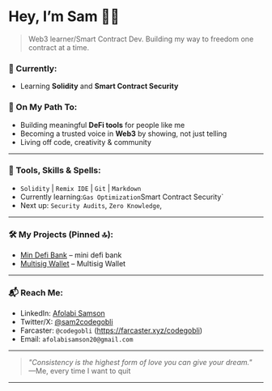 # Hey, I’m Sam 🧠✨

> Web3 learner/Smart Contract Dev. Building my way to freedom one contract at a time.


### 🔭 Currently:
- Learning **Solidity** and **Smart Contract Security**

### 🌱 On My Path To:
- Building meaningful **DeFi tools** for people like me
- Becoming a trusted voice in **Web3** by showing, not just telling
- Living off code, creativity & community

---

### 🧰 Tools, Skills & Spells:
- `Solidity` | `Remix IDE` | `Git` | `Markdown`
- Currently learning:`Gas Optimization`Smart Contract Security`
- Next up: `Security Audits`, `Zero Knowledge`, 

---

### 🛠️ My Projects (Pinned 🔝):
- [Min Defi Bank](https://github.com/Codegobli/MiniDefiBank) – mini defi bank
- [Multisig Wallet](https://github.com/Codegobli/multisig-wallet-V1) – Multisig Wallet 

---

### 📬 Reach Me:

- LinkedIn: [Afolabi Samson](https://www.linkedin.com/in/afolabi-samson-089997345?utm_source=share&utm_campaign=share_via&utm_content=profile&utm_medium=android_app)
- Twitter/X: [@sam2codegobli](https://x.com/sam20codegobli?t=80Qp9GXsYGUj15dblNO2eg&s=09)
- Farcaster: `@codegobli` (https://farcaster.xyz/codegobli)
- Email: `afolabisamson20@gmail.com`

---

> _"Consistency is the highest form of love you can give your dream."_  
> —Me, every time I want to quit

---

